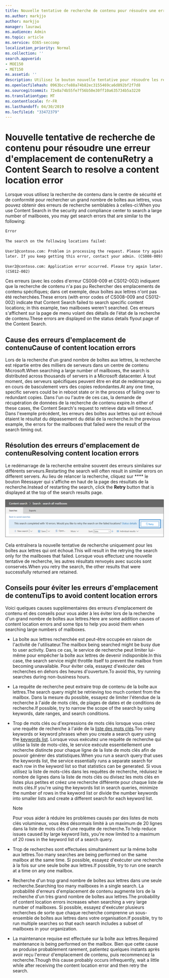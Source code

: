 ```yaml
---
title: Nouvelle tentative de recherche de contenu pour résoudre une erreur d'emplacement de contenu
ms.author: markjjo
author: markjjo
manager: laurawi
ms.audience: Admin
ms.topic: article
ms.service: O365-seccomp
localization_priority: Normal
ms.collection: ''
search.appverid:
- MOE150
- MET150
ms.assetid: ''
description: Utilisez le bouton nouvelle tentative pour résoudre les recherches de contenu présentant des erreurs d'emplacement de contenu.
ms.openlocfilehash: 0963bccfe88a74b82ec3155469ca6d892bf2f7d8
ms.sourcegitcommit: 72e8a74b55fe7f56b50e30ff10a635734b5a3220
ms.translationtype: MT
ms.contentlocale: fr-FR
ms.lasthandoff: 04/30/2019
ms.locfileid: "33472379"
---
```

# <a name="retry-a-content-search-to-resolve-a-content-location-error"></a><span data-ttu-id="ebf69-103">Nouvelle tentative de recherche de contenu pour résoudre une erreur d'emplacement de contenu</span><span class="sxs-lookup"><span data-stu-id="ebf69-103">Retry a Content Search to resolve a content location error</span></span>

<span data-ttu-id="ebf69-104">Lorsque vous utilisez la recherche de contenu dans le centre de sécurité et de conformité pour rechercher un grand nombre de boîtes aux lettres, vous pouvez obtenir des erreurs de recherche semblables à celles-ci:</span><span class="sxs-lookup"><span data-stu-id="ebf69-104">When you use Content Search in the security and compliance center to search a large number of mailboxes, you may get search errors that are similar to the following:</span></span>

```
Error

The search on the following locations failed:

User1@contoso.com: Problem in processing the request. Please try again later. If you keep getting this error, contact your admin. (CS008-009)

User2@contoso.com: Application error occurred. Please try again later. (CS012-002)
```

<span data-ttu-id="ebf69-105">Ces erreurs (avec les codes d'erreur CS008-009 et CS012-002) indiquent que la recherche de contenu n'a pas pu Rechercher des emplacements de contenu spécifiques; dans cet exemple, deux boîtes aux lettres n'ont pas été recherchées.</span><span class="sxs-lookup"><span data-stu-id="ebf69-105">These errors (with error codes of CS008-009 and CS012-002) indicate that Content Search failed to search specific content locations; in this example, two mailboxes weren't searched.</span></span> <span data-ttu-id="ebf69-106">Ces erreurs s'affichent sur la page de menu volant des détails de l'état de la recherche de contenu.</span><span class="sxs-lookup"><span data-stu-id="ebf69-106">These errors are displayed on the status details flyout page of the Content Search.</span></span>

## <a name="cause-of-content-location-errors"></a><span data-ttu-id="ebf69-107">Cause des erreurs d'emplacement de contenu</span><span class="sxs-lookup"><span data-stu-id="ebf69-107">Cause of content location errors</span></span>

<span data-ttu-id="ebf69-108">Lors de la recherche d'un grand nombre de boîtes aux lettres, la recherche est répartie entre des milliers de serveurs dans un centre de contenu Microsoft.</span><span class="sxs-lookup"><span data-stu-id="ebf69-108">When searching a large number of mailboxes, the search is distributed across thousands of servers in a Microsoft datacenter.</span></span> <span data-ttu-id="ebf69-109">À tout moment, des serveurs spécifiques peuvent être en état de redémarrage ou en cours de basculement vers des copies redondantes.</span><span class="sxs-lookup"><span data-stu-id="ebf69-109">At any one time, specific servers could be in reboot state or in the process of failing over to redundant copies.</span></span> <span data-ttu-id="ebf69-110">Dans l'un ou l'autre de ces cas, la demande de récupération de données de la recherche de contenu expire.</span><span class="sxs-lookup"><span data-stu-id="ebf69-110">In either of these cases, the Content Search's request to retrieve data will timeout.</span></span> <span data-ttu-id="ebf69-111">Dans l'exemple précédent, les erreurs des boîtes aux lettres qui ont échoué étaient le résultat du dépassement du délai de la recherche.</span><span class="sxs-lookup"><span data-stu-id="ebf69-111">In the previous example, the errors for the mailboxes that failed were the result of the search timing out.</span></span>

## <a name="resolving-content-location-errors"></a><span data-ttu-id="ebf69-112">Résolution des erreurs d'emplacement de contenu</span><span class="sxs-lookup"><span data-stu-id="ebf69-112">Resolving content location errors</span></span>

<span data-ttu-id="ebf69-113">Le redémarrage de la recherche entraîne souvent des erreurs similaires sur différents serveurs.</span><span class="sxs-lookup"><span data-stu-id="ebf69-113">Restarting the search will often result in similar errors on different servers.</span></span> <span data-ttu-id="ebf69-114">Au lieu de relancer la recherche, cliquez sur \*\*\*\* le bouton Réessayer qui s'affiche en haut de la page des résultats de la recherche.</span><span class="sxs-lookup"><span data-stu-id="ebf69-114">Instead of restarting the search, click the **Retry** button that is displayed at the top of the search results page.</span></span>

![Cliquez sur le bouton réEssayer pour résoudre les erreurs d'emplacement de contenu](media/retrycontentsearch3.png)

<span data-ttu-id="ebf69-116">Cela entraînera la nouvelle tentative de recherche uniquement pour les boîtes aux lettres qui ont échoué.</span><span class="sxs-lookup"><span data-stu-id="ebf69-116">This will result in the retrying the search only for the mailboxes that failed.</span></span> <span data-ttu-id="ebf69-117">Lorsque vous effectuez une nouvelle tentative de recherche, les autres résultats renvoyés avec succès sont conservés.</span><span class="sxs-lookup"><span data-stu-id="ebf69-117">When you retry the search, the other results that were successfully returned are retained.</span></span>

## <a name="tips-to-avoid-content-location-errors"></a><span data-ttu-id="ebf69-118">Conseils pour éviter les erreurs d'emplacement de contenu</span><span class="sxs-lookup"><span data-stu-id="ebf69-118">Tips to avoid content location errors</span></span>

<span data-ttu-id="ebf69-119">Voici quelques causes supplémentaires des erreurs d'emplacement de contenu et des conseils pour vous aider à les éviter lors de la recherche d'un grand nombre de boîtes aux lettres.</span><span class="sxs-lookup"><span data-stu-id="ebf69-119">Here are some addition causes of content location errors and some tips to help you avoid them when searching large numbers of mailboxes.</span></span>

- <span data-ttu-id="ebf69-120">La boîte aux lettres recherchée est peut-être occupée en raison de l'activité de l'utilisateur.</span><span class="sxs-lookup"><span data-stu-id="ebf69-120">The mailbox being searched might be busy due to user activity.</span></span> <span data-ttu-id="ebf69-121">Dans ce cas, le service de recherche peut limiter lui-même pour empêcher la boîte aux lettres de devenir indisponible.</span><span class="sxs-lookup"><span data-stu-id="ebf69-121">In this case, the search service might throttle itself to prevent the mailbox from becoming unavailable.</span></span> <span data-ttu-id="ebf69-122">Pour éviter cela, essayez d'exécuter des recherches en dehors des heures d'ouverture.</span><span class="sxs-lookup"><span data-stu-id="ebf69-122">To avoid this, try running searches during non-business hours.</span></span>

- <span data-ttu-id="ebf69-123">La requête de recherche peut extraire trop de contenu de la boîte aux lettres.</span><span class="sxs-lookup"><span data-stu-id="ebf69-123">The search query might be retrieving too much content from the mailbox.</span></span> <span data-ttu-id="ebf69-124">Dans la mesure du possible, essayez de limiter l'étendue de la recherche à l'aide de mots clés, de plages de dates et de conditions de recherche.</span><span class="sxs-lookup"><span data-stu-id="ebf69-124">If possible, try to narrow the scope of the search by using keywords, date ranges, and search conditions.</span></span>

- <span data-ttu-id="ebf69-125">Trop de mots clés ou d'expressions de mots clés lorsque vous créez une requête de recherche à l'aide de la [liste des mots clés](view-keyword-statistics-for-content-search.md#get-keyword-statistics-for-content-searches).</span><span class="sxs-lookup"><span data-stu-id="ebf69-125">Too many keywords or keyword phrases when you create a search query using the [keywords list](view-keyword-statistics-for-content-search.md#get-keyword-statistics-for-content-searches).</span></span> <span data-ttu-id="ebf69-126">Lorsque vous exécutez une requête de recherche qui utilise la liste de mots-clés, le service exécute essentiellement une recherche distincte pour chaque ligne de la liste de mots clés afin de pouvoir générer des statistiques.</span><span class="sxs-lookup"><span data-stu-id="ebf69-126">When you run a search query that uses the keywords list, the service essentially runs a separate search for each row in the keyword list so that statistics can be generated.</span></span> <span data-ttu-id="ebf69-127">Si vous utilisez la liste de mots-clés dans les requêtes de recherche, réduisez le nombre de lignes dans la liste de mots clés ou divisez les mots clés en listes plus petites et créez une recherche différente pour chaque liste de mots clés.</span><span class="sxs-lookup"><span data-stu-id="ebf69-127">If you're using the keywords list in search queries, minimize the number of rows in the keyword list or divide the number keywords into smaller lists and create a different search for each keyword list.</span></span>

  > [!NOTE]
  > <span data-ttu-id="ebf69-128">Pour vous aider à réduire les problèmes causés par des listes de mots clés volumineux, vous êtes désormais limité à un maximum de 20 lignes dans la liste de mots clés d'une requête de recherche.</span><span class="sxs-lookup"><span data-stu-id="ebf69-128">To help reduce issues caused by large keyword lists, you're now limited to a maximum of 20 rows in the keyword list of a search query.</span></span>

- <span data-ttu-id="ebf69-129">Trop de recherches sont effectuées simultanément sur la même boîte aux lettres.</span><span class="sxs-lookup"><span data-stu-id="ebf69-129">Too many searches are being performed on the same mailbox at the same time.</span></span> <span data-ttu-id="ebf69-130">Si possible, essayez d'exécuter une recherche à la fois sur une seule boîte aux lettres.</span><span class="sxs-lookup"><span data-stu-id="ebf69-130">If possible, try to run one search at a time on any one mailbox.</span></span>

- <span data-ttu-id="ebf69-131">Recherche d'un trop grand nombre de boîtes aux lettres dans une seule recherche.</span><span class="sxs-lookup"><span data-stu-id="ebf69-131">Searching too many mailboxes in a single search.</span></span> <span data-ttu-id="ebf69-132">La probabilité d'erreurs d'emplacement de contenu augmente lors de la recherche d'un très grand nombre de boîtes aux lettres.</span><span class="sxs-lookup"><span data-stu-id="ebf69-132">The probability of content location errors increases when searching a very large number of mailboxes.</span></span> <span data-ttu-id="ebf69-133">Si possible, essayez d'exécuter plusieurs recherches de sorte que chaque recherche comprenne un sous-ensemble de boîtes aux lettres dans votre organisation.</span><span class="sxs-lookup"><span data-stu-id="ebf69-133">If possible, try to run multiple searches so that each search includes a subset of  mailboxes in your organization.</span></span>

- <span data-ttu-id="ebf69-134">La maintenance requise est effectuée sur la boîte aux lettres.</span><span class="sxs-lookup"><span data-stu-id="ebf69-134">Required maintenance is being performed on the mailbox.</span></span> <span data-ttu-id="ebf69-135">Bien que cette cause se produise probablement rarement, patientez quelques instants après avoir reçu l'erreur d'emplacement de contenu, puis recommencez la recherche.</span><span class="sxs-lookup"><span data-stu-id="ebf69-135">Though this cause probably occurs infrequently, wait a little while after receiving the content location error and then retry the search.</span></span>
